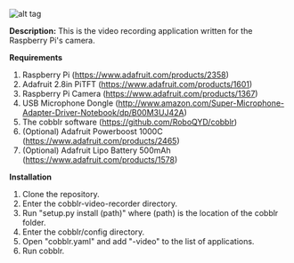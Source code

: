 ![alt tag](https://raw.githubusercontent.com/TheQYD/cobblr-video-recorder/master/video.png)

**Description:** This is the video recording application written for the Raspberry Pi's camera.

**Requirements**
 1. Raspberry Pi (https://www.adafruit.com/products/2358)
 2. Adafruit 2.8in PiTFT (https://www.adafruit.com/products/1601)
 3. Raspberry Pi Camera (https://www.adafruit.com/products/1367)
 4. USB Microphone Dongle (http://www.amazon.com/Super-Microphone-Adapter-Driver-Notebook/dp/B00M3UJ42A)
 5. The cobblr software (https://github.com/RoboQYD/cobblr)
 6. (Optional) Adafruit Powerboost 1000C (https://www.adafruit.com/products/2465)
 7. (Optional) Adafruit Lipo Battery 500mAh (https://www.adafruit.com/products/1578)

**Installation**
 1. Clone the repository.
 2. Enter the cobblr-video-recorder directory.
 3. Run "setup.py install (path)" where (path) is the location of the cobblr folder.
 4. Enter the cobblr/config directory.
 5. Open "cobblr.yaml" and add "-video" to the list of applications.
 6. Run cobblr.


